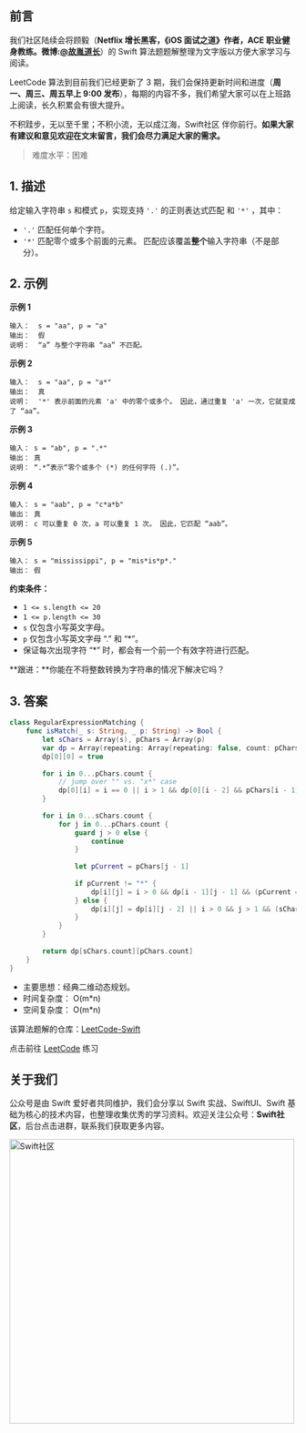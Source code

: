 ## 前言

我们社区陆续会将顾毅（**Netflix 增长黑客，《iOS 面试之道》作者，ACE 职业健身教练。微博:[@故胤道长](https://m.weibo.cn/u/1827884772 "@故胤道长")**）的 Swift 算法题题解整理为文字版以方便大家学习与阅读。

LeetCode 算法到目前我们已经更新了 3 期，我们会保持更新时间和进度（**周一、周三、周五早上 9:00 发布**），每期的内容不多，我们希望大家可以在上班路上阅读，长久积累会有很大提升。

不积跬步，无以至千里；不积小流，无以成江海，Swift社区 伴你前行。**如果大家有建议和意见欢迎在文末留言，我们会尽力满足大家的需求。**

> 难度水平：困难

## 1. 描述
给定输入字符串 `s` 和模式 `p`，实现支持 `'.'` 的正则表达式匹配 和 `'*'` ，其中：
  - `'.'` 匹配任何单个字符。
  - `'*'` 匹配零个或多个前面的元素。
匹配应该覆盖**整个**输入字符串（不是部分）。

## 2. 示例

**示例 1**

```
输入：  s = "aa", p = "a"
输出：  假
说明：  “a” 与整个字符串 “aa” 不匹配。
```

**示例 2**

```
输入：  s = "aa", p = "a*"
输出：  真
说明：  '*' 表示前面的元素 'a' 中的零个或多个。 因此，通过重复 'a' 一次，它就变成了 “aa”。
```

**示例 3**

```
输入： s = "ab", p = ".*"
输出： 真
说明： “.*”表示“零个或多个 (*) 的任何字符 (.)”。
```

**示例 4**

```
输入： s = "aab", p = "c*a*b"
输出： 真
说明： c 可以重复 0 次，a 可以重复 1 次。 因此，它匹配 “aab”。

```

**示例 5**

```
输入： s = "mississippi", p = "mis*is*p*."
输出： 假
```

**约束条件：**
  - `1 <= s.length <= 20`
  - `1 <= p.length <= 30`
  - `s` 仅包含小写英文字母。
  - `p` 仅包含小写英文字母 “.” 和 “*”。
  - 保证每次出现字符 “*” 时，都会有一个前一个有效字符进行匹配。

**跟进：**你能在不将整数转换为字符串的情况下解决它吗？

## 3. 答案

```swift
class RegularExpressionMatching {
    func isMatch(_ s: String, _ p: String) -> Bool {
        let sChars = Array(s), pChars = Array(p)
        var dp = Array(repeating: Array(repeating: false, count: pChars.count + 1), count: sChars.count + 1)
        dp[0][0] = true
        
        for i in 0...pChars.count {
        	// jump over "" vs. "x*" case
            dp[0][i] = i == 0 || i > 1 && dp[0][i - 2] && pChars[i - 1] == "*"
        }
        
        for i in 0...sChars.count {
            for j in 0...pChars.count {
                guard j > 0 else {
                    continue
                }
                
                let pCurrent = pChars[j - 1]
                
                if pCurrent != "*" {
                    dp[i][j] = i > 0 && dp[i - 1][j - 1] && (pCurrent == "." || pCurrent == sChars[i - 1])
                } else {
                    dp[i][j] = dp[i][j - 2] || i > 0 && j > 1 && (sChars[i - 1] == pChars[j - 2] || pChars[j - 2] == ".") && dp[i - 1][j]
                }
            }
        }
        
        return dp[sChars.count][pChars.count]
    }
}
```

* 主要思想：经典二维动态规划。
* 时间复杂度： O(m*n)
* 空间复杂度： O(m*n)

该算法题解的仓库：[LeetCode-Swift](https://github.com/soapyigu/LeetCode-Swift "LeetCode-Swift")

点击前往 [LeetCode](https://leetcode.com/problems/regular-expression-matching/ "LeetCode") 练习

## 关于我们

公众号是由 Swift 爱好者共同维护，我们会分享以 Swift 实战、SwiftUI、Swift 基础为核心的技术内容，也整理收集优秀的学习资料。欢迎关注公众号：**Swift社区**，后台点击进群，联系我们获取更多内容。

<img width="500" alt="Swift社区" src="https://user-images.githubusercontent.com/24238160/132703149-34121c6c-fd18-491c-a697-58a0fabf3060.png">
